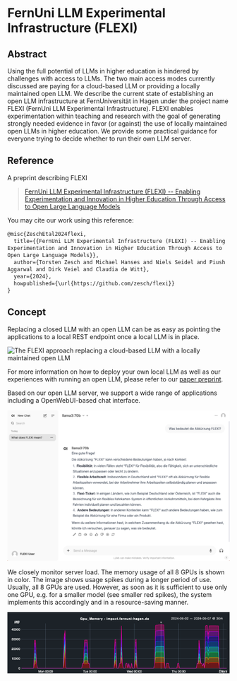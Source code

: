 # FernUni LLM Experimental Infrastructure (FLEXI)

## Abstract

Using the full potential of LLMs in higher education is hindered by challenges with access to LLMs.
The two main access modes currently discussed are paying for a cloud-based LLM or providing a locally maintained open LLM.
We describe the current state of establishing an open LLM infrastructure at FernUniversität in Hagen under the project name FLEXI (FernUni LLM Experimental Infrastructure).
FLEXI enables experimentation within teaching and research with the goal of generating strongly needed evidence in favor (or against) the use of locally maintained open
LLMs in higher education.
We provide some practical guidance for everyone trying to decide whether to run their own LLM server.

## Reference
A preprint describing FLEXI

> [FernUni LLM Experimental Infrastructure (FLEXI) -- Enabling Experimentation and Innovation in Higher Education Through Access to Open Large Language Models](flexi.pdf)

You may cite our work using this reference:

```
@misc{ZeschEtal2024flexi,
  title={{FernUni LLM Experimental Infrastructure (FLEXI) -- Enabling Experimentation and Innovation in Higher Education Through Access to Open Large Language Models}},
  author={Torsten Zesch and Michael Hanses and Niels Seidel and Piush Aggarwal and Dirk Veiel and Claudia de Witt},
  year={2024},
  howpublished={\url{https://github.com/zesch/flexi}}
}
```

## Concept
Replacing a closed LLM with an open LLM can be as easy as pointing the applications to a local REST endpoint once a local LLM is in place.

![The FLEXI approach replacing a cloud-based
LLM with a locally maintained open LLM](img/overview.png)

For more information on how to deploy your own local LLM as well as our experiences with running an open LLM, please refer to our [paper preprint](flexi.pdf).

Based on our open LLM server, we support a wide range of applications including a OpenWebUI-based chat interface.

![OpenWebUI-based chat interface](img/openwebui2.png)

We closely monitor server load. The memory usage of all 8 GPUs is shown in color. The image shows usage spikes during a longer period of use.  Usually, all 8 GPUs are used. However, as soon as it is sufficient to use only one GPU, e.g. for a smaller model (see smaller red spikes), the system implements this accordingly and in a resource-saving manner.

![OpenWebUI-based chat interface](img/dashboard.png)